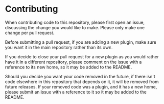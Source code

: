 # Contributing

When contributing code to this repository, please first open an issue, discussing the change you would like to make.
Please only make one change per pull request.

Before submitting a pull request, if you are adding a new plugin, make sure you want it in the main repository rather than its own.

If you decide to close your pull request for a new plugin as you would rather have it in a different repository, please comment on the issue with a reference to its new home, so it may be added to the README.

Should you decide you want your code removed in the future, if there isn't code elsewhere in this repository that depends on it, it will be removed from future releases.
If your removed code was a plugin, and it has a new home, please submit an issue with a reference to it so it may be added to the README.
